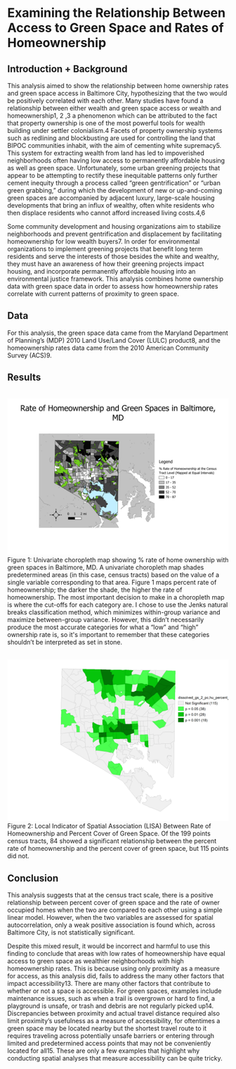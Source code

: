 <h1 class="page__title" itemprop="headline">Examining  the Relationship Between Access to Green Space and Rates of Homeownership</h1>

<h2 class="page__title" itemprop="headline">Introduction + Background</h2>


This analysis aimed to show the relationship between home ownership rates and green space access in Baltimore City, hypothesizing that the two would be positively correlated with each other. Many studies have found a relationship between either wealth and green space access or wealth and homeownership1, 2 ,3 a phenomenon which can be attributed to the fact that property ownership is one of the most powerful tools for wealth building under settler colonialism.4 Facets of property ownership systems such as redlining and blockbusting are used for controlling the land that BIPOC communities inhabit, with the aim of cementing white supremacy5. This system for extracting wealth from land has led to impoverished neighborhoods often having low access to permanently affordable housing as well as green space. Unfortunately, some urban greening projects that appear to be attempting to rectify these inequitable patterns only further cement inequity through a process called “green gentrification” or “urban green grabbing,” during which the development of new or up-and-coming green spaces are accompanied by adjacent luxury, large-scale housing developments that bring an influx of wealthy, often white residents who then displace residents who cannot afford increased living costs.4,6  

Some community development and housing organizations aim to stabilize neighborhoods and prevent gentrification and displacement by facilitating homeownership for low wealth buyers7. In order for environmental organizations to implement greening projects that benefit long term residents and serve the interests of those besides the white and wealthy, they must have an awareness of how their greening projects impact housing, and incorporate  permanently affordable housing into an environmental justice framework. This analysis combines home ownership data with green space data in order to assess how homeownership rates correlate with current patterns of proximity to green space. 

<h2 class="page__title" itemprop="headline">Data</h2>

For this analysis, the green space data came from the Maryland Department of Planning’s (MDP) 2010 Land Use/Land Cover (LULC) product8, and the homeownership rates data came from the 2010 American Community Survey (ACS)9.

<h2 class="page__title" itemprop="headline">Results</h2>

 
<br/><img src='/images/coro-simple-final.png'>
Figure 1: Univariate choropleth map showing % rate of home ownership with green spaces in Baltimore, MD. A univariate choropleth map shades predetermined areas (in this case, census tracts) based on the value of a single variable corresponding to that area. Figure 1 maps percent rate of homeownership; the darker the shade, the higher the rate of homeownership. The most important decision to make in a choropleth map is where the cut-offs for each category are. I chose to use the Jenks natural breaks classification method,  which minimizes within-group variance and maximize between-group variance. However, this didn’t necessarily produce the most accurate categories for what a “low” and “high” ownership rate is, so it's important to remember that these categories shouldn’t be interpreted as set in stone.

<br/><img src='/images/data_for_bivariate_mapping_corrected_BLISA%20significance_map_morans_I.png'>
 Figure 2: Local Indicator of Spatial Association (LISA) Between Rate of Homeownership and Percent Cover of Green Space. Of the 199 points census tracts, 84 showed a significant relationship between the percent rate of homeownership and the percent cover of green space, but 115 points did not.  

<h2 class="page__title" itemprop="headline">Conclusion</h2>


This analysis suggests that at the census tract scale, there is a positive relationship between percent cover of green space and the rate of owner occupied homes when the two are compared to each other using a simple linear model. However, when the two variables are assessed for spatial autocorrelation, only a weak positive association is found which, across Baltimore City, is not statistically significant. 

Despite this mixed result, it would be incorrect and harmful to use this finding to conclude that areas with low rates of homeownership have equal access to green space as wealthier neighborhoods with high homeownership rates. This is because using only proximity as a measure for access, as this analysis did, fails to address the many other factors that impact accessibility13. There are many other factors that contribute to whether or not a space is accessible. For green spaces, examples include maintenance issues, such as when a trail is overgrown or hard to find, a playground is unsafe, or trash and debris are not regularly picked up14. Discrepancies between proximity and actual travel distance required also limit proximity’s  usefulness as a measure of accessibility, for oftentimes a green space may be located nearby but the shortest travel route to it requires traveling across potentially unsafe barriers or entering through limited and predetermined access points that may not be conveniently located for all15. These are only a few examples that highlight why conducting spatial analyses that measure accessibility can be quite tricky.

